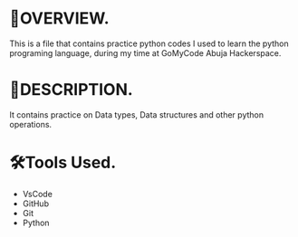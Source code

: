 # 📢OVERVIEW.
This is a file that contains practice python codes I used to learn the python programing language, during my time at GoMyCode Abuja Hackerspace.

# 🎯DESCRIPTION.
It contains practice on Data types, Data structures and other python operations.

# 🛠️Tools Used.
- VsCode
- GitHub
- Git
- Python
